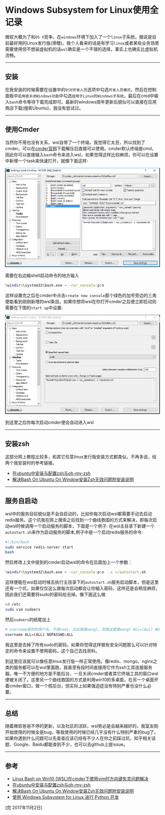 # Windows Subsystem for Linux使用全记录
微软大概为了和```OS X```竞争，在```windows```环境下加入了一个```linux```子系统，据说是目前最好用的Linux发行版(滑稽)。我个人看来的话是有学习```linux```或者某些业务场景需要使用但不想装虚拟机的话```wsl```确实是一个不错的选择，事实上也确实比虚拟机流畅。

---
## 安装
在我安装的时候需要在设置中的```针对开发人员```选项中勾选```开发人员模式```，然后在控制面板中```启用或关闭Windows功能```中勾选```适用于Linux的Windows子系统```，最后在cmd中输入```bash```命令等待下载完成即可。最新的windows周年更新后貌似可以直接在应用商店下载(搜索Ubuntu)，我没有尝试过。

---
## 使用Cmder
当然你不用也没有关系，wsl自带了一个终端，我觉得它太丑，所以找到了cmder。可以在[cmder官网](http://cmder.net/)下载解压后直接可以使用。cmder默认终端是cmd，因此你可以直接输入```bash```命令来进入wsl，如果觉得这样比较麻烦，你可以在设置中新增一个task来快速打开，就像下面这样:

![cmder_setting](assets/cmder_setting.png)

需要在右边输shell启动命令的地方输入
```cmd
%windir%\system32\bash.exe ~ -cur_console:p:n 
```
这样设置完之后在cmder中点击```create new console```那个绿色的加号旁边的三角便能看到刚刚新增的wsl条目。如果你想将wsl在你打开cmder之后便立即启动则需要在下图的```start up```中设置:

![start_up_setting](assets/start_up_setting.png)

到这里之后你每次启动cmder便会自动进入wsl

---
## 安装zsh
这部分网上教程比较多，和其它任意linux发行版安装方式都类似。不再多说，给两个我安装时的参考链接。
- [在ubuntu中安装与配置zsh与oh-my-zsh](http://www.jianshu.com/p/546effd99c35)
- [解决Bash On Ubuntu On Window安装Zsh无效问题附安装说明](http://www.jianshu.com/p/9a575dda0eff)

---
## 服务自启动
wsl中的服务目前貌似是不会自启动的，比如你每次启动wsl都需要手动去启动redis服务。这个坑我在网上搜索之后找到一个曲线救国的方式来解决，即每次启动wsl时候调用一个启动服务的脚本，下面是一个例子:
在wsl主目录下新建一个```autostart.sh```来作为启动服务的脚本,例子中是一个启动redis服务的命令:
```bash
#!/bin/bash
sudo service redis-server start
bash
```
然后修改上文中提到的cmder启动wsl的命令在后面加上一个参数：
```cmd
%windir%\system32\bash.exe ~ -cur_console:p:n  -c ~/autostart.sh
```
这样便能在wsl启动时候去执行主目录下的```autostart.sh```服务启动脚本，但是这里还有一个坑，如果仅仅这么做每次启动都会让你输入密码，这样还是会稍显麻烦，因此我们还需要将sudo的密码给去掉。像下面这么做
```bash
cd /etc
sudo vim sudoers
```
然后```sudoers```的结尾加上
```bash
# username是你的用户名，不是root，比如我是wangl，则我这里是wangl ALL=(ALL) NOPASSWD:ALL
username ALL=(ALL) NOPASSWD:ALL
```
我这里是去掉了所有sudo的密码，如果你觉得这样做有安全问题那么可以针对特定的命令来设置不使用密码，这个自己去找资料。

到这里应该就可以像任意linux发行版一样正常使用。像redis、mongo、nginx之类的服务都可以在wsl里面跑，我甚至有段时间直接用它作为ssh工具连接服务器。唯一不方便的地方是不能后台，一旦关闭cmder或者其它终端工具的窗口wsl便被关闭了。这里另一个曲线救国的方式是利用win10的多桌面，在另一个桌面开着cmder窗口，做一个假后台，但实际上如果强迫症没有特别严重也没什么必要。

---
## 总结
随着微软爸爸不停的更新，以及社区的活跃，wsl势必是会越来越好的，我室友刚开始使用的时候全是bug，等我使用的时候已经几乎没有什么特别严重的bug了。如果你遇到什么问题可以先查查应该已经有不少人在你之前踩过坑，知乎相关话题、Google、Baidu都能查到不少，也可以去github上提issue。

---
## 参考
- [Linux Bash on Win10 (WSL)在cmder下使用vim时方向键失灵问题解决](http://www.cnblogs.com/hujq1029/p/6549073.html)
- [在ubuntu中安装与配置zsh与oh-my-zsh](http://www.jianshu.com/p/546effd99c35)
- [解决Bash On Ubuntu On Window安装Zsh无效问题附安装说明](http://www.jianshu.com/p/9a575dda0eff)
- [使用 Windows Subsystem for Linux 进行 Python 开发](https://blog.kdwycz.com/archives/%E4%BD%BF%E7%94%A8Windows%20Subsystem%20for%20Linux/)


(完 2017年11月2日)